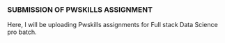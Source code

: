 ### SUBMISSION OF PWSKILLS ASSIGNMENT

Here, I will be uploading Pwskills assignments for Full stack Data Science pro batch.

